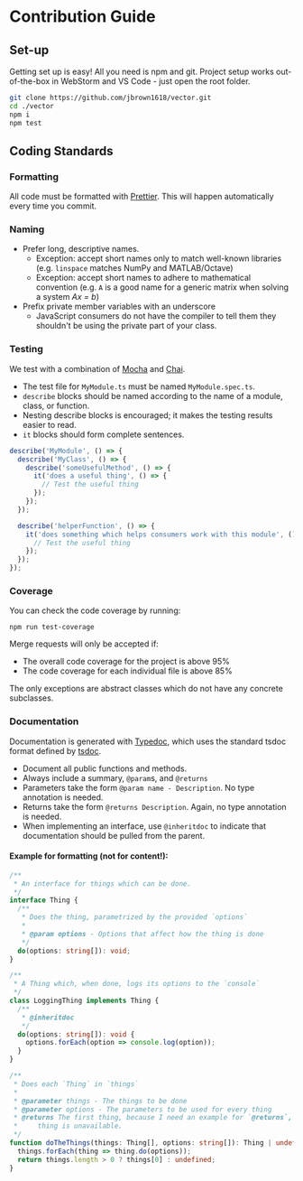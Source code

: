 # Contribution Guide

## Set-up

Getting set up is easy! All you need is npm and git. Project setup works
out-of-the-box in WebStorm and VS Code - just open the root folder.

```bash
git clone https://github.com/jbrown1618/vector.git
cd ./vector
npm i
npm test
```

## Coding Standards

### Formatting

All code must be formatted with [Prettier](https://prettier.io/).
This will happen automatically every time you commit.

### Naming

- Prefer long, descriptive names.
  - Exception: accept short names only to match well-known libraries
    (e.g. `linspace` matches NumPy and MATLAB/Octave)
  - Exception: accept short names to adhere to mathematical convention
    (e.g. `A` is a good name for a generic matrix when solving a system _Ax = b_)
- Prefix private member variables with an underscore
  - JavaScript consumers do not have the compiler to tell them they shouldn't be using the private part of your class.

### Testing

We test with a combination of [Mocha]() and [Chai]().

- The test file for `MyModule.ts` must be named `MyModule.spec.ts`.
- `describe` blocks should be named according to the name of a module, class, or function.
- Nesting describe blocks is encouraged; it makes the testing results easier to read.
- `it` blocks should form complete sentences.

```javascript
describe('MyModule', () => {
  describe('MyClass', () => {
    describe('someUsefulMethod', () => {
      it('does a useful thing', () => {
        // Test the useful thing
      });
    });
  });

  describe('helperFunction', () => {
    it('does something which helps consumers work with this module', () => {
      // Test the useful thing
    });
  });
});
```

### Coverage

You can check the code coverage by running:

```
npm run test-coverage
```

Merge requests will only be accepted if:

- The overall code coverage for the project is above 95%
- The code coverage for each individual file is above 85%

The only exceptions are abstract classes which do not have any concrete subclasses.

### Documentation

Documentation is generated with [Typedoc](https://typedoc.org/), which uses the standard tsdoc
format defined by [tsdoc](https://github.com/Microsoft/tsdoc).

- Document all public functions and methods.
- Always include a summary, `@param`s, and `@returns`
- Parameters take the form `@param name - Description`. No type annotation is needed.
- Returns take the form `@returns Description`. Again, no type annotation is needed.
- When implementing an interface, use `@inheritdoc` to indicate that documentation
  should be pulled from the parent.

#### Example for formatting (not for content!):

```typescript
/**
 * An interface for things which can be done.
 */
interface Thing {
  /**
   * Does the thing, parametrized by the provided `options`
   *
   * @param options - Options that affect how the thing is done
   */
  do(options: string[]): void;
}

/**
 * A Thing which, when done, logs its options to the `console`
 */
class LoggingThing implements Thing {
  /**
   * @inheritdoc
   */
  do(options: string[]): void {
    options.forEach(option => console.log(option));
  }
}

/**
 * Does each `Thing` in `things`
 *
 * @parameter things - The things to be done
 * @parameter options - The parameters to be used for every thing
 * @returns The first thing, because I need an example for `@returns`, or undefined if the first
 *     thing is unavailable.
 */
function doTheThings(things: Thing[], options: string[]): Thing | undefined {
  things.forEach(thing => thing.do(options));
  return things.length > 0 ? things[0] : undefined;
}
```
